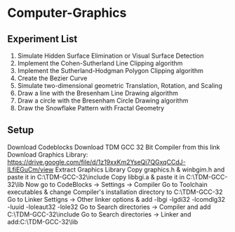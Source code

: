 # Computer-Graphics
## Experiment List
1. Simulate Hidden Surface Elimination or Visual Surface Detection
2. Implement the Cohen-Sutherland Line Clipping algorithm
3. Implement the Sutherland-Hodgman Polygon Clipping algorithm
4. Create the Bezier Curve
5. Simulate two-dimensional geometric Translation, Rotation, and Scaling
6. Draw a line with the Bresenham Line Drawing algorithm
7. Draw a circle with the Bresenham Circle Drawing algorithm
8. Draw the Snowflake Pattern with Fractal Geometry
   
## Setup
Download Codeblocks
Download TDM GCC 32 Bit Compiler from this link
Download Graphics Library: https://drive.google.com/file/d/1z19xxKm2YseQi7QGxqCCdJ-lLfiEGuCm/view
Extract Graphics Library
Copy graphics.h & winbgim.h and paste it in C:\\TDM-GCC-32\\include
Copy libbgi.a & paste it in C:\\TDM-GCC-32\\lib
Now go to CodeBlocks -> Settings -> Compiler
Go to Toolchain executables & change Compiler's installation directory to C:\\TDM-GCC-32
Go to Linker Settigns -> Other linker options & add -lbgi -lgdi32 -lcomdlg32 -luuid -loleaut32 -lole32
Go to Search directories → Compiler and add C:\TDM-GCC-32\include
Go to Search directories → Linker and add:C:\TDM-GCC-32\lib
